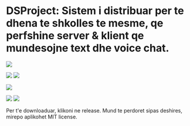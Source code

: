 # DSProject: Sistem i distribuar per te dhena te shkolles te mesme, qe perfshine server & klient qe mundesojne text dhe voice chat.
[![](https://img.shields.io/badge/Author-Agon%20Hoxha-black.svg)](https://www.github.com/460N1/)

![](https://img.shields.io/badge/Deadline-24/06/2019-yellow.svg) ![](https://img.shields.io/badge/Status-DONE-cream.svg)

[![](https://img.shields.io/github/license/IceWall-Inc/DSProject.svg)](https://github.com/IceWall-Inc/DSProject/blob/master/LICENSE)

[![](https://img.shields.io/github/release/IceWall-Inc/DSProject.svg)](https://github.com/IceWall-Inc/DSProject/releases/download/0.1/server_client.zip)
[![](https://img.shields.io/github/languages/top/IceWall-Inc/DSProject.svg)](https://en.wikipedia.org/wiki/Java_(programming_language))

Per t'e downloaduar, klikoni ne release. Mund te perdoret sipas deshires, mirepo aplikohet MIT license.
